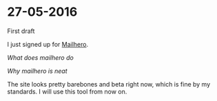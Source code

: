 


# 27-05-2016

First draft

I just signed up for [Mailhero](https://mailhero.io/). 

*What does mailhero do*

*Why mailhero is neat*

The site looks pretty barebones and beta right now, which is fine by my
standards. I will use this tool from now on. 

